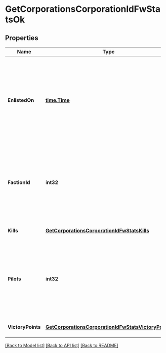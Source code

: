 # GetCorporationsCorporationIdFwStatsOk

## Properties
Name | Type | Description | Notes
------------ | ------------- | ------------- | -------------
**EnlistedOn** | [**time.Time**](time.Time.md) | The enlistment date of the given corporation into faction warfare. Will not be included if corporation is not enlisted in faction warfare | [optional] [default to null]
**FactionId** | **int32** | The faction the given corporation is enlisted to fight for. Will not be included if corporation is not enlisted in faction warfare | [optional] [default to null]
**Kills** | [**GetCorporationsCorporationIdFwStatsKills**](get_corporations_corporation_id_fw_stats_kills.md) |  | [optional] [default to null]
**Pilots** | **int32** | How many pilots the enlisted corporation has. Will not be included if corporation is not enlisted in faction warfare | [optional] [default to null]
**VictoryPoints** | [**GetCorporationsCorporationIdFwStatsVictoryPoints**](get_corporations_corporation_id_fw_stats_victory_points.md) |  | [optional] [default to null]

[[Back to Model list]](../README.md#documentation-for-models) [[Back to API list]](../README.md#documentation-for-api-endpoints) [[Back to README]](../README.md)


